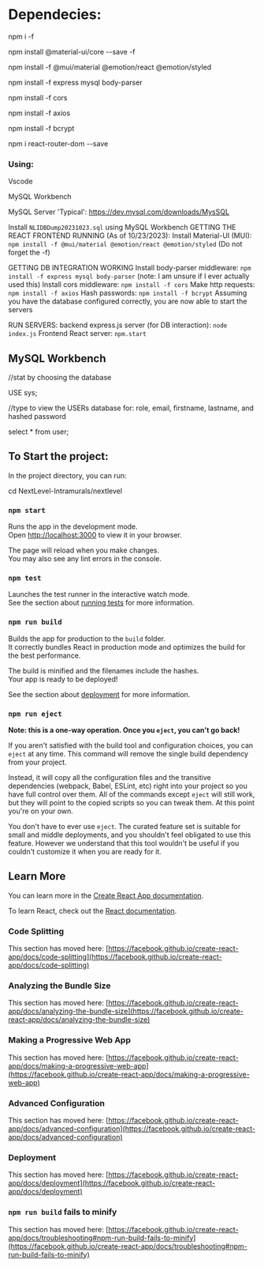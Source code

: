 # Dependecies:

npm i -f

npm install @material-ui/core --save -f

npm install -f @mui/material @emotion/react @emotion/styled

npm install -f express mysql body-parser

npm install -f cors

npm install -f axios

npm install -f bcrypt

npm i react-router-dom --save

### Using:

Vscode

MySQL Workbench

MySQL Server 'Typical': https://dev.mysql.com/downloads/MysSQL

Install `NLIDBDump20231023.sql` using MySQL Workbench
GETTING THE REACT FRONTEND RUNNING (As of 10/23/2023):
Install Material-UI (MUI): `npm install -f @mui/material @emotion/react @emotion/styled` (Do not forget the -f)

GETTING DB INTEGRATION WORKING
Install body-parser middleware: `npm install -f express mysql body-parser` (note: I am unsure if I ever actually used this)
Install cors middleware: `npm install -f cors`
Make http requests: `npm install -f axios`
Hash passwords: `npm install -f bcrypt`
Assuming you have the database configured correctly, you are now able to start the servers

RUN SERVERS:
backend express.js server (for DB interaction): `node index.js`
Frontend React server: `npm.start`

## MySQL Workbench

//stat by choosing the database

USE sys;

//type to view the USERs database for: role, email, firstname, lastname, and hashed password

select \* from user;

## To Start the project:

In the project directory, you can run:

cd NextLevel-Intramurals/nextlevel

### `npm start`

Runs the app in the development mode.\
Open [http://localhost:3000](http://localhost:3000) to view it in your browser.

The page will reload when you make changes.\
You may also see any lint errors in the console.

### `npm test`

Launches the test runner in the interactive watch mode.\
See the section about [running tests](https://facebook.github.io/create-react-app/docs/running-tests) for more information.

### `npm run build`

Builds the app for production to the `build` folder.\
It correctly bundles React in production mode and optimizes the build for the best performance.

The build is minified and the filenames include the hashes.\
Your app is ready to be deployed!

See the section about [deployment](https://facebook.github.io/create-react-app/docs/deployment) for more information.

### `npm run eject`

**Note: this is a one-way operation. Once you `eject`, you can't go back!**

If you aren't satisfied with the build tool and configuration choices, you can `eject` at any time. This command will remove the single build dependency from your project.

Instead, it will copy all the configuration files and the transitive dependencies (webpack, Babel, ESLint, etc) right into your project so you have full control over them. All of the commands except `eject` will still work, but they will point to the copied scripts so you can tweak them. At this point you're on your own.

You don't have to ever use `eject`. The curated feature set is suitable for small and middle deployments, and you shouldn't feel obligated to use this feature. However we understand that this tool wouldn't be useful if you couldn't customize it when you are ready for it.

## Learn More

You can learn more in the [Create React App documentation](https://facebook.github.io/create-react-app/docs/getting-started).

To learn React, check out the [React documentation](https://reactjs.org/).

### Code Splitting

This section has moved here: [https://facebook.github.io/create-react-app/docs/code-splitting](https://facebook.github.io/create-react-app/docs/code-splitting)

### Analyzing the Bundle Size

This section has moved here: [https://facebook.github.io/create-react-app/docs/analyzing-the-bundle-size](https://facebook.github.io/create-react-app/docs/analyzing-the-bundle-size)

### Making a Progressive Web App

This section has moved here: [https://facebook.github.io/create-react-app/docs/making-a-progressive-web-app](https://facebook.github.io/create-react-app/docs/making-a-progressive-web-app)

### Advanced Configuration

This section has moved here: [https://facebook.github.io/create-react-app/docs/advanced-configuration](https://facebook.github.io/create-react-app/docs/advanced-configuration)

### Deployment

This section has moved here: [https://facebook.github.io/create-react-app/docs/deployment](https://facebook.github.io/create-react-app/docs/deployment)

### `npm run build` fails to minify

This section has moved here: [https://facebook.github.io/create-react-app/docs/troubleshooting#npm-run-build-fails-to-minify](https://facebook.github.io/create-react-app/docs/troubleshooting#npm-run-build-fails-to-minify)
